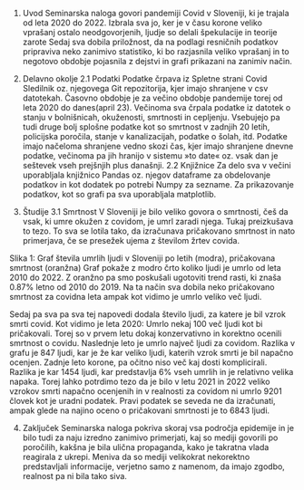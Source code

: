 1. Uvod
Seminarska naloga govori pandemiji Covid v Sloveniji, ki je trajala od leta 2020 do 2022. Izbrala sva jo, ker je v času korone veliko vprašanj ostalo neodgovorjenih, ljudje so delali špekulacije in teorije zarote Sedaj sva dobila priložnost, da na podlagi resničnih podatkov pripraviva neko zanimivo statistiko, ki bo razjasnila veliko vprašanj in to negotovo obdobje pojasnila z dejstvi in grafi prikazani na zanimiv način.

2. Delavno okolje
2.1 Podatki
Podatke črpava iz Spletne strani Covid Sledilnik oz. njegovega Git repozitorija, kjer imajo shranjene v csv datotekah. Časovno obdobje je za večino obdobje pandemije torej od leta 2020 do danes(april 23). Večinoma sva črpala podatke iz datotek o stanju v bolnišnicah, okuženosti, smrtnosti in cepljenju. Vsebujejo pa tudi druge bolj splošne podatke kot so smrtnost v zadnjih 20 letih, policijska poročila, stanje v kanalizacijah, podatke o šolah, itd.
Podatke imajo načeloma shranjene vedno skozi čas, kjer imajo shranjene dnevne podatke, večinoma pa jih hranijo v sistemu »to date« oz. vsak dan je seštevek vseh prejšnjih plus današnji.
2.2 Knjižnice
Za delo sva v večini uporabljala knjižnico Pandas oz. njegov dataframe za obdelovanje podatkov in kot dodatek po potrebi Numpy za sezname. Za prikazovanje podatkov, kot so grafi pa sva uporabljala matplotlib.

3. Študije
3.1 Smrtnost
V Sloveniji je bilo veliko govora o smrtnosti, češ da vsak, ki umre okužen z covidom, je umrl zaradi njega. Tukaj preizkušava to tezo. To sva se lotila tako, da izračunava pričakovano smrtnost in nato primerjava, če se presežek ujema z številom žrtev covida.
 
Slika 1: Graf števila umrlih ljudi v Sloveniji po letih (modra), pričakovana smrtnost (oranžna)
Graf pokaže z modro črto koliko ljudi je umrlo od leta 2010 do 2022. Z oranžno pa smo poskušali ugotoviti trend rasti, ki znaša 0.87% letno od 2010 do 2019. Na ta način sva dobila neko pričakovano smrtnost za covidna leta ampak kot vidimo je umrlo veliko več ljudi.
 
Sedaj pa sva pa sva tej napovedi dodala število ljudi, za katere je bil vzrok smrti covid. Kot vidimo je leta 2020: Umrlo nekaj 100 več ljudi kot bi pričakovali. Torej so v prvem letu dokaj konzervativno in korektno ocenili smrtnost o covidu. Naslednje leto je umrlo največ ljudi za covidom. Razlika v grafu je 847 ljudi, kar je že kar veliko ljudi, katerih vzrok smrti je bil napačno ocenjen. Zadnje leto korone, pa očitno niso več kaj dosti komplicirali. Razlika je kar 1454 ljudi, kar predstavlja 6% vseh umrlih in je relativno velika napaka. 
Torej lahko potrdimo tezo da je bilo v letu 2021 in 2022 veliko vzrokov smrti napačno ocenjenih in v realnosti za covidom ni umrlo 9201 človek kot je uradni podatek. Pravi podatek se seveda ne da izračunati, ampak glede na najino oceno o pričakovani smrtnosti je to 6843 ljudi.

4. Zaključek
Seminarska naloga pokriva skoraj vsa področja epidemije in je bilo tudi za naju izredno zanimivo primerjati, kaj so mediji govorili po poročilih, kakšna je bila ulična propaganda, kako je takratna vlada reagirala z ukrepi. Meniva da so mediji velikokrat nekorektno predstavljali informacije, verjetno samo z namenom, da imajo zgodbo, realnost pa ni bila tako siva.
